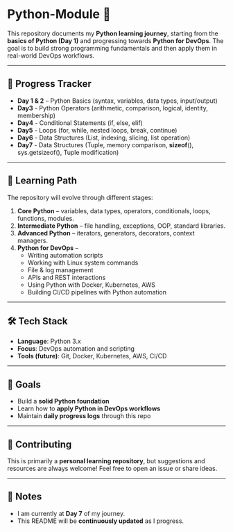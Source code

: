 # Python-Module 🚀  

This repository documents my **Python learning journey**, starting from the **basics of Python (Day 1)** and progressing towards **Python for DevOps**. The goal is to build strong programming fundamentals and then apply them in real-world DevOps workflows.  

---

## 📅 Progress Tracker  

- **Day 1 & 2** – Python Basics (syntax, variables, data types, input/output)    
- **Day3** - Python Operators (arithmetic, comparison, logical, identity, membership)
- **Day4** - Conditional Statements (if, else, elif)
- **Day5** - Loops (for, while, nested loops, break, continue)
- **Day6** - Data Structures (List, indexing, slicing, list operation)
- **Day7** - Data Structures (Tuple, memory comparison, __sizeof__(), sys.getsizeof(), Tuple modification)

---

## 📖 Learning Path  

The repository will evolve through different stages:  

1. **Core Python** – variables, data types, operators, conditionals, loops, functions, modules.  
2. **Intermediate Python** – file handling, exceptions, OOP, standard libraries.  
3. **Advanced Python** – iterators, generators, decorators, context managers.  
4. **Python for DevOps** –  
   - Writing automation scripts  
   - Working with Linux system commands  
   - File & log management  
   - APIs and REST interactions  
   - Using Python with Docker, Kubernetes, AWS  
   - Building CI/CD pipelines with Python automation  

---

## 🛠️ Tech Stack  

- **Language**: Python 3.x  
- **Focus**: DevOps automation and scripting  
- **Tools (future)**: Git, Docker, Kubernetes, AWS, CI/CD  

---

## 🎯 Goals  

- Build a **solid Python foundation**  
- Learn how to **apply Python in DevOps workflows**  
- Maintain **daily progress logs** through this repo  

---

## 🤝 Contributing  

This is primarily a **personal learning repository**, but suggestions and resources are always welcome! Feel free to open an issue or share ideas.  

---

## 📌 Notes  

- I am currently at **Day 7** of my journey.  
- This README will be **continuously updated** as I progress.  

